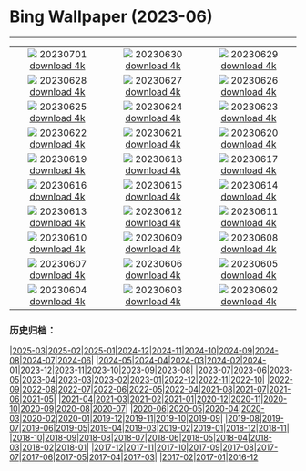 # Bing Wallpaper (2023-06)
**************
| | | |
| :----: | :----: | :----: |
| ![](https://www.bing.com/th?id=OHR.PelotonPont_FR-FR8876137653_1920x1080.jpg) 20230701 [download 4k](https://www.bing.com/th?id=OHR.PelotonPont_FR-FR8876137653_UHD.jpg) | ![](https://www.bing.com/th?id=OHR.ClamBears_FR-FR8687588186_1920x1080.jpg) 20230630 [download 4k](https://www.bing.com/th?id=OHR.ClamBears_FR-FR8687588186_UHD.jpg) | ![](https://www.bing.com/th?id=OHR.BanyakIslands_FR-FR0543870795_1920x1080.jpg) 20230629 [download 4k](https://www.bing.com/th?id=OHR.BanyakIslands_FR-FR0543870795_UHD.jpg) |
| ![](https://www.bing.com/th?id=OHR.PrideIceland_FR-FR0295897543_1920x1080.jpg) 20230628 [download 4k](https://www.bing.com/th?id=OHR.PrideIceland_FR-FR0295897543_UHD.jpg) | ![](https://www.bing.com/th?id=OHR.SedonaSunset_FR-FR0044087630_1920x1080.jpg) 20230627 [download 4k](https://www.bing.com/th?id=OHR.SedonaSunset_FR-FR0044087630_UHD.jpg) | ![](https://www.bing.com/th?id=OHR.VillandryGarden_FR-FR9767496581_1920x1080.jpg) 20230626 [download 4k](https://www.bing.com/th?id=OHR.VillandryGarden_FR-FR9767496581_UHD.jpg) |
| ![](https://www.bing.com/th?id=OHR.PetraTreasury_FR-FR9534450320_1920x1080.jpg) 20230625 [download 4k](https://www.bing.com/th?id=OHR.PetraTreasury_FR-FR9534450320_UHD.jpg) | ![](https://www.bing.com/th?id=OHR.NhaTrang_FR-FR8046018187_1920x1080.jpg) 20230624 [download 4k](https://www.bing.com/th?id=OHR.NhaTrang_FR-FR8046018187_UHD.jpg) | ![](https://www.bing.com/th?id=OHR.SaintMichel_FR-FR7818696393_1920x1080.jpg) 20230623 [download 4k](https://www.bing.com/th?id=OHR.SaintMichel_FR-FR7818696393_UHD.jpg) |
| ![](https://www.bing.com/th?id=OHR.PeruAmazon_FR-FR7280583164_1920x1080.jpg) 20230622 [download 4k](https://www.bing.com/th?id=OHR.PeruAmazon_FR-FR7280583164_UHD.jpg) | ![](https://www.bing.com/th?id=OHR.StonehengeSalisbury_FR-FR7107786254_1920x1080.jpg) 20230621 [download 4k](https://www.bing.com/th?id=OHR.StonehengeSalisbury_FR-FR7107786254_UHD.jpg) | ![](https://www.bing.com/th?id=OHR.EagleTree_FR-FR7274315529_1920x1080.jpg) 20230620 [download 4k](https://www.bing.com/th?id=OHR.EagleTree_FR-FR7274315529_UHD.jpg) |
| ![](https://www.bing.com/th?id=OHR.Fawn_FR-FR6540960324_1920x1080.jpg) 20230619 [download 4k](https://www.bing.com/th?id=OHR.Fawn_FR-FR6540960324_UHD.jpg) | ![](https://www.bing.com/th?id=OHR.TernFather_FR-FR6242337501_1920x1080.jpg) 20230618 [download 4k](https://www.bing.com/th?id=OHR.TernFather_FR-FR6242337501_UHD.jpg) | ![](https://www.bing.com/th?id=OHR.SurfSanDiego_FR-FR5933823345_1920x1080.jpg) 20230617 [download 4k](https://www.bing.com/th?id=OHR.SurfSanDiego_FR-FR5933823345_UHD.jpg) |
| ![](https://www.bing.com/th?id=OHR.HawksbillTurtle_FR-FR5646969618_1920x1080.jpg) 20230616 [download 4k](https://www.bing.com/th?id=OHR.HawksbillTurtle_FR-FR5646969618_UHD.jpg) | ![](https://www.bing.com/th?id=OHR.SmokyFireflies_FR-FR5098161118_1920x1080.jpg) 20230615 [download 4k](https://www.bing.com/th?id=OHR.SmokyFireflies_FR-FR5098161118_UHD.jpg) | ![](https://www.bing.com/th?id=OHR.PortugalDay_FR-FR4102767310_1920x1080.jpg) 20230614 [download 4k](https://www.bing.com/th?id=OHR.PortugalDay_FR-FR4102767310_UHD.jpg) |
| ![](https://www.bing.com/th?id=OHR.OkefenokeeSwamp_FR-FR4899553604_1920x1080.jpg) 20230613 [download 4k](https://www.bing.com/th?id=OHR.OkefenokeeSwamp_FR-FR4899553604_UHD.jpg) | ![](https://www.bing.com/th?id=OHR.BigBendAnniv_FR-FR4667898386_1920x1080.jpg) 20230612 [download 4k](https://www.bing.com/th?id=OHR.BigBendAnniv_FR-FR4667898386_UHD.jpg) | ![](https://www.bing.com/th?id=OHR.GoliathHeron_FR-FR2354863423_1920x1080.jpg) 20230611 [download 4k](https://www.bing.com/th?id=OHR.GoliathHeron_FR-FR2354863423_UHD.jpg) |
| ![](https://www.bing.com/th?id=OHR.LeMansCentenary_FR-FR2969423081_1920x1080.jpg) 20230610 [download 4k](https://www.bing.com/th?id=OHR.LeMansCentenary_FR-FR2969423081_UHD.jpg) | ![](https://www.bing.com/th?id=OHR.BalloonsTurkey_FR-FR3103288889_1920x1080.jpg) 20230609 [download 4k](https://www.bing.com/th?id=OHR.BalloonsTurkey_FR-FR3103288889_UHD.jpg) | ![](https://www.bing.com/th?id=OHR.PlayfulHumpback_FR-FR3535501721_1920x1080.jpg) 20230608 [download 4k](https://www.bing.com/th?id=OHR.PlayfulHumpback_FR-FR3535501721_UHD.jpg) |
| ![](https://www.bing.com/th?id=OHR.ChacoCulture_FR-FR3333828021_1920x1080.jpg) 20230607 [download 4k](https://www.bing.com/th?id=OHR.ChacoCulture_FR-FR3333828021_UHD.jpg) | ![](https://www.bing.com/th?id=OHR.CliffsEtretat_FR-FR3013201440_1920x1080.jpg) 20230606 [download 4k](https://www.bing.com/th?id=OHR.CliffsEtretat_FR-FR3013201440_UHD.jpg) | ![](https://www.bing.com/th?id=OHR.PlasticParrotfish_FR-FR2781868476_1920x1080.jpg) 20230605 [download 4k](https://www.bing.com/th?id=OHR.PlasticParrotfish_FR-FR2781868476_UHD.jpg) |
| ![](https://www.bing.com/th?id=OHR.OdocoileusVirginianus_FR-FR2394755934_1920x1080.jpg) 20230604 [download 4k](https://www.bing.com/th?id=OHR.OdocoileusVirginianus_FR-FR2394755934_UHD.jpg) | ![](https://www.bing.com/th?id=OHR.SouthKaibabTrail_FR-FR1870154872_1920x1080.jpg) 20230603 [download 4k](https://www.bing.com/th?id=OHR.SouthKaibabTrail_FR-FR1870154872_UHD.jpg) | ![](https://www.bing.com/th?id=OHR.GemsbokNamibia_FR-FR1640230400_1920x1080.jpg) 20230602 [download 4k](https://www.bing.com/th?id=OHR.GemsbokNamibia_FR-FR1640230400_UHD.jpg) |

### 历史归档：

|[2025-03](/2025-03/2025-03.md)|[2025-02](/2025-02/2025-02.md)|[2025-01](/2025-01/2025-01.md)|[2024-12](/2024-12/2024-12.md)|[2024-11](/2024-11/2024-11.md)|[2024-10](/2024-10/2024-10.md)|[2024-09](/2024-09/2024-09.md)|[2024-08](/2024-08/2024-08.md)|[2024-07](/2024-07/2024-07.md)|[2024-06](/2024-06/2024-06.md)|
|[2024-05](/2024-05/2024-05.md)|[2024-04](/2024-04/2024-04.md)|[2024-03](/2024-03/2024-03.md)|[2024-02](/2024-02/2024-02.md)|[2024-01](/2024-01/2024-01.md)|[2023-12](/2023-12/2023-12.md)|[2023-11](/2023-11/2023-11.md)|[2023-10](/2023-10/2023-10.md)|[2023-09](/2023-09/2023-09.md)|[2023-08](/2023-08/2023-08.md)|
|[2023-07](/2023-07/2023-07.md)|[2023-06](/2023-06/2023-06.md)|[2023-05](/2023-05/2023-05.md)|[2023-04](/2023-04/2023-04.md)|[2023-03](/2023-03/2023-03.md)|[2023-02](/2023-02/2023-02.md)|[2023-01](/2023-01/2023-01.md)|[2022-12](/2022-12/2022-12.md)|[2022-11](/2022-11/2022-11.md)|[2022-10](/2022-10/2022-10.md)|
|[2022-09](/2022-09/2022-09.md)|[2022-08](/2022-08/2022-08.md)|[2022-07](/2022-07/2022-07.md)|[2022-06](/2022-06/2022-06.md)|[2022-05](/2022-05/2022-05.md)|[2022-04](/2022-04/2022-04.md)|[2021-08](/2021-08/2021-08.md)|[2021-07](/2021-07/2021-07.md)|[2021-06](/2021-06/2021-06.md)|[2021-05](/2021-05/2021-05.md)|
|[2021-04](/2021-04/2021-04.md)|[2021-03](/2021-03/2021-03.md)|[2021-02](/2021-02/2021-02.md)|[2021-01](/2021-01/2021-01.md)|[2020-12](/2020-12/2020-12.md)|[2020-11](/2020-11/2020-11.md)|[2020-10](/2020-10/2020-10.md)|[2020-09](/2020-09/2020-09.md)|[2020-08](/2020-08/2020-08.md)|[2020-07](/2020-07/2020-07.md)|
|[2020-06](/2020-06/2020-06.md)|[2020-05](/2020-05/2020-05.md)|[2020-04](/2020-04/2020-04.md)|[2020-03](/2020-03/2020-03.md)|[2020-02](/2020-02/2020-02.md)|[2020-01](/2020-01/2020-01.md)|[2019-12](/2019-12/2019-12.md)|[2019-11](/2019-11/2019-11.md)|[2019-10](/2019-10/2019-10.md)|[2019-09](/2019-09/2019-09.md)|
|[2019-08](/2019-08/2019-08.md)|[2019-07](/2019-07/2019-07.md)|[2019-06](/2019-06/2019-06.md)|[2019-05](/2019-05/2019-05.md)|[2019-04](/2019-04/2019-04.md)|[2019-03](/2019-03/2019-03.md)|[2019-02](/2019-02/2019-02.md)|[2019-01](/2019-01/2019-01.md)|[2018-12](/2018-12/2018-12.md)|[2018-11](/2018-11/2018-11.md)|
|[2018-10](/2018-10/2018-10.md)|[2018-09](/2018-09/2018-09.md)|[2018-08](/2018-08/2018-08.md)|[2018-07](/2018-07/2018-07.md)|[2018-06](/2018-06/2018-06.md)|[2018-05](/2018-05/2018-05.md)|[2018-04](/2018-04/2018-04.md)|[2018-03](/2018-03/2018-03.md)|[2018-02](/2018-02/2018-02.md)|[2018-01](/2018-01/2018-01.md)|
|[2017-12](/2017-12/2017-12.md)|[2017-11](/2017-11/2017-11.md)|[2017-10](/2017-10/2017-10.md)|[2017-09](/2017-09/2017-09.md)|[2017-08](/2017-08/2017-08.md)|[2017-07](/2017-07/2017-07.md)|[2017-06](/2017-06/2017-06.md)|[2017-05](/2017-05/2017-05.md)|[2017-04](/2017-04/2017-04.md)|[2017-03](/2017-03/2017-03.md)|
|[2017-02](/2017-02/2017-02.md)|[2017-01](/2017-01/2017-01.md)|[2016-12](/2016-12/2016-12.md)